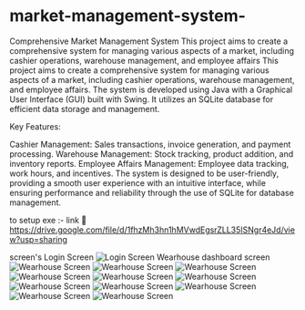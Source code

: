 # market-management-system-
Comprehensive Market Management System This project aims to create a comprehensive system for managing various aspects of a market, including cashier operations, warehouse management, and employee affairs
This project aims to create a comprehensive system for managing various aspects of a market, including cashier operations, warehouse management, and employee affairs. The system is developed using Java with a Graphical User Interface (GUI) built with Swing. It utilizes an SQLite database for efficient data storage and management.

Key Features:

Cashier Management: Sales transactions, invoice generation, and payment processing.
Warehouse Management: Stock tracking, product addition, and inventory reports.
Employee Affairs Management: Employee data tracking, work hours, and incentives.
The system is designed to be user-friendly, providing a smooth user experience with an intuitive interface, while ensuring performance and reliability through the use of SQLite for database management.

to setup exe :-
link 🔗 https://drive.google.com/file/d/1fhzMh3hn1hMVwdEgsrZLL35ISNgr4eJd/view?usp=sharing

screen's
Login Screen
![Login Screen](https://github.com/Hedra-Nabil/market-management-system-/blob/main/Screenshot%20(679).png)
Wearhouse dashboard screen 
![Wearhouse Screen](https://github.com/Hedra-Nabil/market-management-system-/blob/main/Screenshot%20(680).png)
![Wearhouse Screen](https://github.com/Hedra-Nabil/market-management-system-/blob/main/Screenshot%20(681).png)
![Wearhouse Screen](https://github.com/Hedra-Nabil/market-management-system-/blob/main/Screenshot%20(682).png)
![Wearhouse Screen](https://github.com/Hedra-Nabil/market-management-system-/blob/main/Screenshot%20(683).png)
![Wearhouse Screen](https://github.com/Hedra-Nabil/market-management-system-/blob/main/Screenshot%20(684).png)
![Wearhouse Screen](https://github.com/Hedra-Nabil/market-management-system-/blob/main/Screenshot%20(685).png)
![Wearhouse Screen](https://github.com/Hedra-Nabil/market-management-system-/blob/main/Screenshot%20(686).png)
![Wearhouse Screen](https://github.com/Hedra-Nabil/market-management-system-/blob/main/Screenshot%20(687).png)
![Wearhouse Screen](https://github.com/Hedra-Nabil/market-management-system-/blob/main/Screenshot%20(688).png)
![Wearhouse Screen](https://github.com/Hedra-Nabil/market-management-system-/blob/main/Screenshot%20(689).png)
![Wearhouse Screen](https://github.com/Hedra-Nabil/market-management-system-/blob/main/Screenshot%20(690).png)











